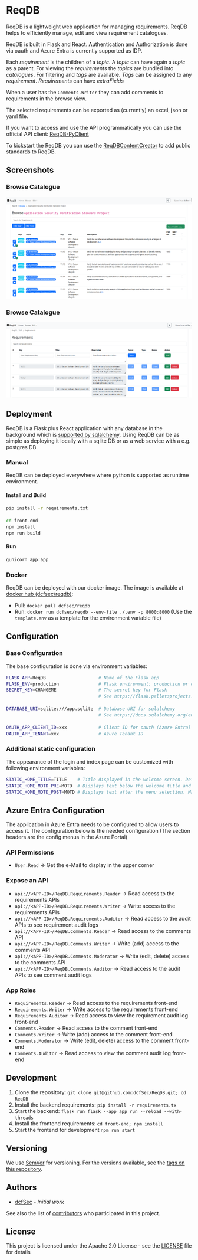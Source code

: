 # ReqDB
ReqDB is a lightweight web application for managing requirements. ReqDB helps to efficiently manage, edit and view requirement catalogues.

ReqDB is built in Flask and React. Authentication and Authorization is done via oauth and Azure Entra is currently supported as IDP.

Each *requirement* is the children of a *topic*. A *topic* can have again a *topic* as a parent. For viewing the *requirements* the *topics* are bundled into *catalogues*. For filtering and *tags* are available. *Tags* can be assigned to any *requirement*. *Requirements* can have *extraFields*

When a user has the `Comments.Writer` they can add comments to requirements in the browse view.

The selected requirements can be exported as (currently) an excel, json or yaml file.

If you want to access and use the API programmatically you can use the official API client: [ReqDB-PyClient](https://github.com/dcfSec/ReqDB-PyClient)

To kickstart the ReqDB you can use the [ReqDBContentCreator](https://github.com/dcfSec/ReqDBContentCreator) to add public standards to ReqDB.

## Screenshots

### Browse Catalogue

![Browse](docs/readme-screenshot-browse.png)

### Browse Catalogue

![Edit](docs/readme-screenshot-edit-requirements.png)

## Deployment

ReqDB is a Flask plus React application with any database in the background which is [supported by sqlalchemy](https://docs.sqlalchemy.org/en/20/core/engines.html).
Using ReqDB can be as simple as deploying it locally with a sqlite DB or as a web service with a e.g. postgres DB.

### Manual

ReqDB can be deployed everywhere where python is supported as runtime environment.

#### Install and Build

```sh
pip install -r requirements.txt

cd front-end
npm install
npm run build
```

#### Run

```sh
gunicorn app:app
```

### Docker

ReqDB can be deployed with our docker image. The image is available at [docker hub (dcfsec/reqdb)](https://hub.docker.com/r/dcfsec/reqdb):

* Pull: `docker pull dcfsec/reqdb`
* Run: `docker run dcfsec/reqdb --env-file ./.env -p 8000:8000` (Use the `template.env` as a template for the environment variable file)


## Configuration

### Base Configuration

The base configuration is done via environment variables:

```sh
FLASK_APP=ReqDB                    # Name of the Flask app
FLASK_ENV=production               # Flask environment: production or development
SECRET_KEY=CHANGEME                # The secret key for Flask
                                   # See https://flask.palletsprojects.com/en/stable/config/#SECRET_KEY for details

DATABASE_URI=sqlite:///app.sqlite  # Database URI for sqlalchemy
                                   # See https://docs.sqlalchemy.org/en/20/core/engines.html for details

OAUTH_APP_CLIENT_ID=xxx            # Client ID for oauth (Azure Entra)
OAUTH_APP_TENANT=xxx               # Azure Tenant ID
```

### Additional static configuration

The appearance of the login and index page can be customized with following environment variables:

```sh
STATIC_HOME_TITLE=TITLE    # Title displayed in the welcome screen. Defaults to "Welcome to ReqDB"
STATIC_HOME_MOTD_PRE=MOTD  # Displays text below the welcome title and before the menu selection. Markdown is supported. Default is empty
STATIC_HOME_MOTD_POST=MOTD # Displays text after the menu selection. Markdown is supported. Default is empty
```

## Azure Entra Configuration

The application in Azure Entra needs to be configured to allow users to access it. The configuration below is the needed configuration (The section headers are the config menus in the Azure Portal)

### API Permissions

* `User.Read` -> Get the e-Mail to display in the upper corner

### Expose an API

* `api://<APP-ID>/ReqDB.Requirements.Reader` -> Read access to the requirements APIs
* `api://<APP-ID>/ReqDB.Requirements.Writer` -> Write access to the requirements APIs
* `api://<APP-ID>/ReqDB.Requirements.Auditor` -> Read access to the audit APIs to see requirement audit logs
* `api://<APP-ID>/ReqDB.Comments.Reader` -> Read access to the comments API
* `api://<APP-ID>/ReqDB.Comments.Writer` -> Write (add) access to the comments API
* `api://<APP-ID>/ReqDB.Comments.Moderator` -> Write (edit, delete) access to the comments API
* `api://<APP-ID>/ReqDB.Comments.Auditor` -> Read access to the audit APIs to see comment audit logs

### App Roles

* `Requirements.Reader` -> Read access to the requirements front-end
* `Requirements.Writer` -> Write access to the requirements front-end
* `Requirements.Auditor` -> Read access to view the requirement audit log front-end
* `Comments.Reader` -> Read access to the comment front-end
* `Comments.Writer` -> Write (add) access to the comment front-end
* `Comments.Moderator` -> Write (edit, delete) access to the comment front-end
* `Comments.Auditor` -> Read access to view the comment audit log front-end

## Development

1. Clone the repository: `git clone git@github.com:dcfSec/ReqDB.git; cd ReqDB`
2. Install the backend requirements: `pip install -r requirements.tx`
3. Start the backend: `flask run flask --app app run --reload --with-threads`
4. Install the frontend requirements: `cd front-end; npm install`
5. Start the frontend for development `npm run start`

## Versioning

We use [SemVer](http://semver.org/) for versioning. For the versions available, see the [tags on this repository](https://github.com/dcfSec/ReqDB/tags). 

## Authors

 * [dcfSec](https://github.com/dcfSec) - *Initial work*

See also the list of [contributors](https://github.com/dcfSec/ReqDB/contributors) who participated in this project.

## License

This project is licensed under the Apache 2.0 License - see the [LICENSE](LICENSE) file for details
